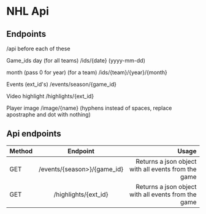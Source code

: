 # NHL Api



## Endpoints

/api before each of these

Game_ids
day (for all teams)
/ids/{date} (yyyy-mm-dd)

month (pass 0 for year) (for a team)
/ids/{team}/{year}/{month}


Events (ext_id's)
/events/season/{game_id}

Video highlight
/highlights/{ext_id}

Player image
/image/{name} (hyphens instead of spaces, replace apostraphe and dot with nothing)




## Api endpoints
| Method        | Endpoint           				| Usage  		|
| ------------- |:-------------:				| -------------:|
| GET	        | /events/{season>}/{game_id}          | Returns a json object with all events from the game
| GET	        | /highlights/{ext_id}         | Returns a json object with all events from the game